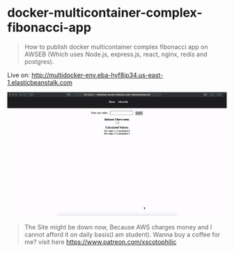 # docker-multicontainer-complex-fibonacci-app

> How to publish docker multicontainer complex fibonacci app on AWSEB (Which uses Node.js, express.js, react, nginx, redis and postgres).

Live on: http://multidocker-env.eba-hyf8ip34.us-east-1.elasticbeanstalk.com

<img src="live.gif" />

> The Site might be down now, Because AWS charges money and I cannot afford it on daily basis(I am student). Wanna buy a coffee for me? visit here https://www.patreon.com/xscotophilic
